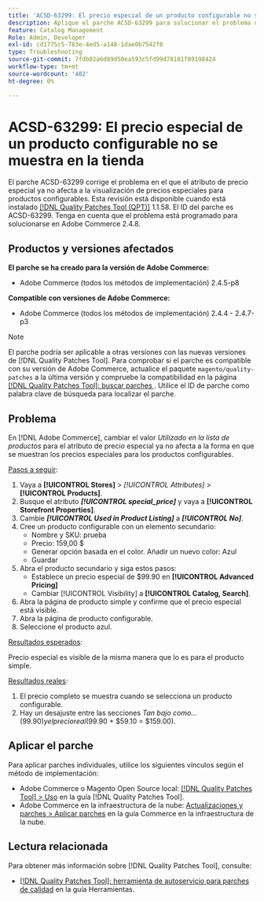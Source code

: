 ```yaml
---
title: 'ACSD-63299: El precio especial de un producto configurable no se muestra en la tienda'
description: Aplique el parche ACSD-63299 para solucionar el problema de Adobe Commerce en el que el atributo de precio especial ya no afecta a la visualización de precios especiales para productos configurables.
feature: Catalog Management
Role: Admin, Developer
exl-id: cd1775c5-783e-4ed5-a148-1dae0b7542f8
type: Troubleshooting
source-git-commit: 7fdb02a6d89d50ea593c5fd99d78101f89198424
workflow-type: tm+mt
source-wordcount: '402'
ht-degree: 0%

---
```


# ACSD-63299: El precio especial de un producto configurable no se muestra en la tienda

El parche ACSD-63299 corrige el problema en el que el atributo de precio especial ya no afecta a la visualización de precios especiales para productos configurables. Esta revisión está disponible cuando está instalado [[!DNL Quality Patches Tool (QPT)]](/help/tools/quality-patches-tool/quality-patches-tool-to-self-serve-quality-patches.md) 1.1.58. El ID del parche es ACSD-63299. Tenga en cuenta que el problema está programado para solucionarse en Adobe Commerce 2.4.8.

## Productos y versiones afectados

**El parche se ha creado para la versión de Adobe Commerce:**

* Adobe Commerce (todos los métodos de implementación) 2.4.5-p8

**Compatible con versiones de Adobe Commerce:**

* Adobe Commerce (todos los métodos de implementación) 2.4.4 - 2.4.7-p3

>[!NOTE]
>
>El parche podría ser aplicable a otras versiones con las nuevas versiones de [!DNL Quality Patches Tool]. Para comprobar si el parche es compatible con su versión de Adobe Commerce, actualice el paquete `magento/quality-patches` a la última versión y compruebe la compatibilidad en la página [[!DNL Quality Patches Tool]: buscar parches ](https://experienceleague.adobe.com/tools/commerce-quality-patches/index.html?lang=es). Utilice el ID de parche como palabra clave de búsqueda para localizar el parche.

## Problema

En [!DNL Adobe Commerce], cambiar el valor *Utilizado en la lista de productos* para el atributo de precio especial ya no afecta a la forma en que se muestran los precios especiales para los productos configurables.

<u>Pasos a seguir</u>:

1. Vaya a **[!UICONTROL Stores]** > *[!UICONTROL Attributes]* > **[!UICONTROL Products]**.
1. Busque el atributo ***[!UICONTROL special_price]*** y vaya a **[!UICONTROL Storefront Properties]**.
1. Cambie ***[!UICONTROL Used in Product Listing]*** a ***[!UICONTROL No]***.
1. Cree un producto configurable con un elemento secundario:
   * Nombre y SKU: prueba
   * Precio: 159,00 $
   * Generar opción basada en el color. Añadir un nuevo color: Azul
   * Guardar
1. Abra el producto secundario y siga estos pasos:
   * Establece un precio especial de $99.90 en **[!UICONTROL Advanced Pricing]**
   * Cambiar [!UICONTROL Visibility] a **[!UICONTROL Catalog, Search]**.
1. Abra la página de producto simple y confirme que el precio especial está visible.
1. Abra la página de producto configurable.
1. Seleccione el producto azul.

<u>Resultados esperados</u>:

Precio especial es visible de la misma manera que lo es para el producto simple.

<u>Resultados reales</u>:

1. El precio completo se muestra cuando se selecciona un producto configurable.
1. Hay un desajuste entre las secciones *Tan bajo como...* ($99.90) y el precio real ($99.90 + $59.10 = $159.00).

## Aplicar el parche

Para aplicar parches individuales, utilice los siguientes vínculos según el método de implementación:

* Adobe Commerce o Magento Open Source local: [[!DNL Quality Patches Tool] > Uso](/help/tools/quality-patches-tool/usage.md) en la guía [!DNL Quality Patches Tool].
* Adobe Commerce en la infraestructura de la nube: [Actualizaciones y parches > Aplicar parches](https://experienceleague.adobe.com/docs/commerce-cloud-service/user-guide/develop/upgrade/apply-patches.html?lang=es) en la guía Commerce en la infraestructura de la nube.

## Lectura relacionada

Para obtener más información sobre [!DNL Quality Patches Tool], consulte:

* [[!DNL Quality Patches Tool]: herramienta de autoservicio para parches de calidad](/help/tools/quality-patches-tool/quality-patches-tool-to-self-serve-quality-patches.md) en la guía Herramientas.
